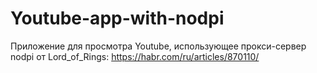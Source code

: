 # Youtube-app-with-nodpi
Приложение для просмотра Youtube, использующее прокси-сервер nodpi от Lord_of_Rings: https://habr.com/ru/articles/870110/
